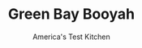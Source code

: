 ---
layout: ../../layouts/MarkdownPostLayout.astro
title: Green Bay Booyah
author: America's Test Kitchen
pubDate: 2023-03-15
description: "This hearty, stick-to-your-ribs soup is a diehard favorite in northeast Wisconsin. Now we know why."
image_url: https://res.cloudinary.com/hksqkdlah/image/upload/ar_1:1,c_fill,dpr_2.0,f_auto,fl_lossy.progressive.strip_profile,g_faces:auto,q_auto:low,w_344/9668_sfs-greenbaybooyah-9
tags: ["Main Courses","Midwest"]
calories: 8324
protein: 42
carbohydrates: 24
fats: 
fiber: 5
ingredients: ["2 1/2 pounds, beef short ribs (3 to 4 English-style ribs)","2 1/2 pounds bone-in, chicken thighs, trimmed",", Salt and pepper","1 tablespoon, vegetable oil","2 , onions, chopped fine","2 , celery ribs, minced","8 cups, low-sodium chicken broth","2 , bay leaves","4 cups shredded, green cabbage","1 (28-ounce) can, diced tomatoes","1/2 pound, rutabaga, peeled and cut into 1/2-inch pieces","1 pound, russet potatoes, peeled and cut into 1/2-inch pieces","3 , carrots, peeled and sliced 1/4 inch thick","1 cup, frozen peas","1 tablespoon, lemon juice"]
serves: 10
time: "4¼ hours"
instructions: ["Remove bones from short ribs; reserve. Trim fat from meat and bones. Pat beef and chicken dry with paper towels and season with salt and pepper. Heat oil in Dutch oven over medium-high heat until just smoking. Brown beef on all sides, about 10 minutes; transfer to plate. Cook chicken until browned all over, about 10 minutes; transfer to plate. When chicken is cool enough to handle, remove and discard skin.","Pour off all but 1 1/2 teaspoons fat from pot. Add onions and celery and cook over medium heat until softened, about 5 minutes. Stir in broth and bay leaves, scraping up any browned bits. Add beef, beef bones, and chicken and bring to boil.","Reduce heat to low and simmer, covered, until chicken registers 175 degrees, about 30 minutes. Transfer chicken to bowl. When chicken is cool enough to handle, shred into bite-size pieces, discarding bones. Cover chicken and refrigerate. Continue to simmer stew until beef is tender, about 75 minutes longer. Transfer beef to plate. When cool enough to handle, shred into bite-size pieces, discarding fat. Discard beef bones and bay leaves. Defat broth.","Add shredded beef, cabbage, tomatoes, rutabaga, 1 1/4 teaspoons salt, and 1 teaspoon pepper and bring to boil. Reduce heat to medium-low and simmer until rutabaga is translucent around edges, about 15 minutes. Stir in potatoes and carrots and cook until all vegetables are tender, about 20 minutes. Add chicken and peas and simmer until heated through, 2 to 3 minutes. Off heat, stir in lemon juice. Season with salt and pepper to taste. Serve."]
nutrition: ["1282 mg Potassium","478 mg Phosphorus","107 mg Calcium","4 mg Iron","77 mg Magnesium","1543 mg Sodium","5 mg Zinc","62 g Fat","12 mg Niacin (B3)","28 g Monounsaturated","6 g Polyunsaturated","34 mg Vitamin C","197 mg Cholesterol","23 g Saturated","5 g Fiber","57 µg Folate (food)","7 g Sugars","38 µg Vitamin K","529 g Water","24 g Carbs","57 µg Folate equivalent (total)","42 g Protein","1 mg Vitamin E","3 µg Vitamin B12","1 mg Vitamin B6","214 µg Vitamin A","832 kcal Energy","8324 calories"]
notes: "The bone side of a short rib is especially fatty and requires the most trimming. To defat the broth, lay a paper towel over its surface, quickly lift it up by a corner (the fat will adhere), and discard. Repeat with more paper towels, as needed."
---
